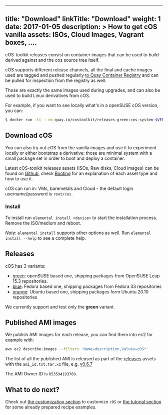 
---
title: "Download"
linkTitle: "Download"
weight: 1
date: 2017-01-05
description: >
  How to get cOS vanilla assets: ISOs, Cloud Images, Vagrant boxes, ....
---

cOS-toolkit releases consist on container images that can be used to build derived against and the cos source tree itself.

cOS supports different release channels, all the final and cache images used are tagged and pushed regularly [to Quay Container Registry](https://quay.io/repository/costoolkit/releases-green) and can be pulled for inspection from the registry as well.

Those are exactly the same images used during upgrades, and can also be used to build Linux derivatives from cOS.

For example, if you want to see locally what's in a openSUSE cOS version, you can:

```bash
$ docker run -ti --rm quay.io/costoolkit/releases-green:cos-system-$VERSION /bin/bash
```
 
## Download cOS

You can also try out cOS from the vanilla images and use it to experiment locally or either bootstrap a derivative: those are minimal system with a small package set in order to boot and deploy a container. 

Latest cOS-toolkit releases assets (ISOs, Raw disks, Cloud images) can be found on [Github](https://github.com/rancher-sandbox/cOS-toolkit/releases/), check [Booting](../booting) for an explanation of each asset type and how to use it.

cOS can run in: VMs, baremetals and Cloud - the default login username/password is `root/cos`.

### Install

To install run `elemental install <device>` to start the installation process. Remove the ISO/medium and reboot.

_Note_: `elemental install` supports other options as well. Run `elemental install --help` to see a complete help.

## Releases

cOS has 3 variants:

- [green](https://quay.io/repository/costoolkit/releases-green): openSUSE based one, shipping packages from OpenSUSE Leap 15.3 repositories.
- [blue](https://quay.io/repository/costoolkit/releases-blue): Fedora based one, shipping packages from Fedora 33 repositories
- [orange](https://quay.io/repository/costoolkit/releases-orange): Ubuntu based one, shipping packages form Ubuntu 20.10 repositories

We currently support and test only the **green** variant.

## Published AMI images

We publish AMI images for each release, you can find them into ec2 for example with:

```bash
aws ec2 describe-images --filters 'Name=description,Values=cOS*'
```

The list of all the published AMI is released as part of the [releases](https://github.com/rancher-sandbox/cOS-toolkit/releases) assets with the `ami_id.txt.tar.xz` file, e.g. [v0.6.7](https://github.com/rancher-sandbox/cOS-toolkit/releases/download/v0.6.7/ami_id.txt.tar.xz)

The AMI Owner ID is `053594193760`.

## What to do next?

Check out [the customization section](../../customizing) to customize `cOS` or [the tutorial section](../tutorials) for some already prepared recipe examples.
